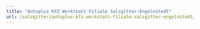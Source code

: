 ```yaml
---
title: "Autoplus KFZ Werkstatt Filiale Salzgitter-Engelnstedt"
url: /salzgitter/autoplus-kfz-werkstatt-filiale-salzgitter-engelnstedt/
---
```

